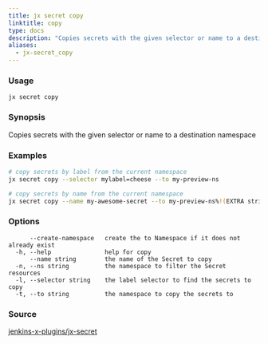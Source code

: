 ```yaml
---
title: jx secret copy
linktitle: copy
type: docs
description: "Copies secrets with the given selector or name to a destination namespace"
aliases:
  - jx-secret_copy
---
```


### Usage

```
jx secret copy
```

### Synopsis

Copies secrets with the given selector or name to a destination namespace

### Examples

  ```bash
  # copy secrets by label from the current namespace
  jx secret copy --selector mylabel=cheese --to my-preview-ns
  
  # copy secrets by name from the current namespace
  jx secret copy --name my-awesome-secret --to my-preview-ns%!(EXTRA string=jx-secret)

  ```
### Options

```
      --create-namespace   create the to Namespace if it does not already exist
  -h, --help               help for copy
      --name string        the name of the Secret to copy
  -n, --ns string          the namespace to filter the Secret resources
  -l, --selector string    the label selector to find the secrets to copy
  -t, --to string          the namespace to copy the secrets to
```



### Source

[jenkins-x-plugins/jx-secret](https://github.com/jenkins-x-plugins/jx-secret)
